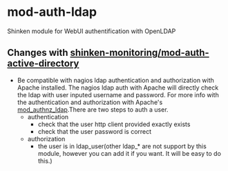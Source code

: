 mod-auth-ldap
=========================

Shinken module for WebUI authentification with OpenLDAP

Changes with [shinken-monitoring/mod-auth-active-directory](https://github.com/shinken-monitoring/mod-auth-active-directory)
-------------------------
* Be compatible with nagios ldap authentication and authorization with Apache installed. The nagios ldap auth with Apache will directly check the ldap with user inputed username and password. For more info with the authentication and authorization with Apache's [mod_authnz_ldap](http://httpd.apache.org/docs/current/mod/mod_authnz_ldap.html).There are two steps to auth a user.
  * authentication
    * check that the user http client provided exactly exists
    * check that the user password is correct
  * authorization
    * the user is in ldap_user(other ldap_* are not support by this module, however you can add it if you want. It will be easy to do this.) 
